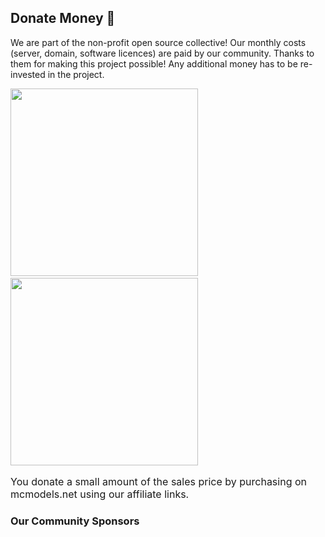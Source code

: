 ## Donate Money :money_with_wings:

We are part of the non-profit open source collective!
Our monthly costs (server, domain, software licences) are paid by our community. Thanks to them for making this project
possible!
Any additional money has to be re-invested in the project.

<div style="margin-right: 40px">
<a href="https://opencollective.com/betonquest" target="_blank" style="padding-right: 30px;">
    <img src="https://opencollective.com/betonquest/donate/button@2x.png?color=blue" width=300 />
</a>
<a href="https://mcmodels.net/?wpam_id=3" target="_blank">
  <img src="../_media/content/Participate/Overview/mcmodels.png" width="300"/>
</a>
</div>

<p style="font-size:medium;">You donate a small amount of the sales price by purchasing on mcmodels.net using our affiliate links. </p>

### Our Community Sponsors

<object type="image/svg+xml" data="https://opencollective.com/betonquest/badge.svg?&button=false"></object>

